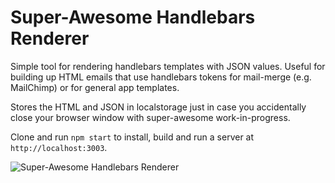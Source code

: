 # Super-Awesome Handlebars Renderer

Simple tool for rendering handlebars templates with JSON values. Useful for building up HTML emails that use handlebars tokens for mail-merge (e.g. MailChimp) or for general app templates.

Stores the HTML and JSON in localstorage just in case you accidentally close your browser window with super-awesome work-in-progress.

Clone and run `npm start` to install, build and run a server at `http://localhost:3003`.

![Super-Awesome Handlebars Renderer](https://cloud.githubusercontent.com/assets/2233641/10826452/ccdf0bfe-7e61-11e5-8f53-2504e7f361d9.png)
